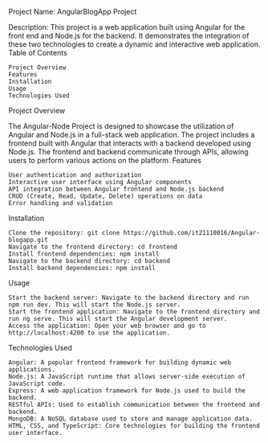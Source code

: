 Project Name: AngularBlogApp Project

Description: This project is a web application built using Angular for the front end and Node.js for the backend. It demonstrates the integration of these two technologies to create a dynamic and interactive web application.
Table of Contents

    Project Overview
    Features
    Installation
    Usage
    Technologies Used

Project Overview

The Angular-Node Project is designed to showcase the utilization of Angular and Node.js in a full-stack web application. The project includes a frontend built with Angular that interacts with a backend developed using Node.js. The frontend and backend communicate through APIs, allowing users to perform various actions on the platform.
Features

    User authentication and authorization
    Interactive user interface using Angular components
    API integration between Angular frontend and Node.js backend
    CRUD (Create, Read, Update, Delete) operations on data
    Error handling and validation

Installation

    Clone the repository: git clone https://github.com/it21110016/Angular-blogapp.git
    Navigate to the frontend directory: cd frontend
    Install frontend dependencies: npm install
    Navigate to the backend directory: cd backend
    Install backend dependencies: npm install

Usage

    Start the backend server: Navigate to the backend directory and run npm run dev. This will start the Node.js server.
    Start the frontend application: Navigate to the frontend directory and run ng serve. This will start the Angular development server.
    Access the application: Open your web browser and go to http://localhost:4200 to use the application.

Technologies Used

    Angular: A popular frontend framework for building dynamic web applications.
    Node.js: A JavaScript runtime that allows server-side execution of JavaScript code.
    Express: A web application framework for Node.js used to build the backend.
    RESTful APIs: Used to establish communication between the frontend and backend.
    MongoDB: A NoSQL database used to store and manage application data.
    HTML, CSS, and TypeScript: Core technologies for building the frontend user interface.